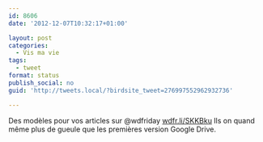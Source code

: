 ```yaml
---
id: 8606
date: '2012-12-07T10:32:17+01:00'

layout: post
categories:
  - Vis ma vie
tags:
  - tweet
format: status
publish_social: no
guid: 'http://tweets.local/?birdsite_tweet=276997552962932736'

---
```


Des modèles pour vos articles sur @wdfriday [wdfr.li/SKKBku](http://wdfr.li/SKKBku) Ils on quand même plus de gueule que les premières version Google Drive.